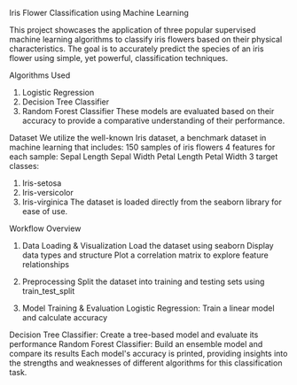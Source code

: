Iris Flower Classification using Machine Learning

This project showcases the application of three popular supervised machine learning algorithms to classify iris flowers based on their physical characteristics. The goal is to accurately predict the species of an iris flower using simple, yet powerful, classification techniques.

Algorithms Used
1. Logistic Regression
2. Decision Tree Classifier
3. Random Forest Classifier
These models are evaluated based on their accuracy to provide a comparative understanding of their performance.

Dataset
We utilize the well-known Iris dataset, a benchmark dataset in machine learning that includes:
150 samples of iris flowers
4 features for each sample:
Sepal Length
Sepal Width
Petal Length
Petal Width
3 target classes:
1. Iris-setosa
2. Iris-versicolor
3. Iris-virginica
The dataset is loaded directly from the seaborn library for ease of use.

Workflow Overview

1. Data Loading & Visualization
Load the dataset using seaborn
Display data types and structure
Plot a correlation matrix to explore feature relationships

2. Preprocessing
Split the dataset into training and testing sets using train_test_split

3. Model Training & Evaluation
Logistic Regression: Train a linear model and calculate accuracy

Decision Tree Classifier: Create a tree-based model and evaluate its performance
Random Forest Classifier: Build an ensemble model and compare its results
Each model's accuracy is printed, providing insights into the strengths and weaknesses of different algorithms for this classification task.
